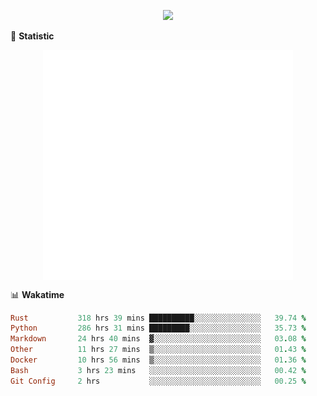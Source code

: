 <!-- https://github.com/DenverCoder1/readme-typing-svg -->
<p align="center">
<img src="https://readme-typing-svg.demolab.com?font=Orbitron&size=25&pause=1000&center=true&vCenter=true&random=false&width=600&lines=Welcome+to+my+GitHub+profile+page!" />


🌟 **Statistic**

<p align="center">
  <img width="400" align="top" src="https://github.com/fllesser/fllesser/blob/main/left.svg" />
  <img width="400" align="top" src="https://github.com/fllesser/fllesser/blob/main/right.svg" />
</p>


📊 **Wakatime**

<!--START_SECTION:waka-->

```ruby
Rust           318 hrs 39 mins ██████████░░░░░░░░░░░░░░░   39.74 %
Python         286 hrs 31 mins █████████░░░░░░░░░░░░░░░░   35.73 %
Markdown       24 hrs 40 mins  ▓░░░░░░░░░░░░░░░░░░░░░░░░   03.08 %
Other          11 hrs 27 mins  ▒░░░░░░░░░░░░░░░░░░░░░░░░   01.43 %
Docker         10 hrs 56 mins  ▒░░░░░░░░░░░░░░░░░░░░░░░░   01.36 %
Bash           3 hrs 23 mins   ░░░░░░░░░░░░░░░░░░░░░░░░░   00.42 %
Git Config     2 hrs           ░░░░░░░░░░░░░░░░░░░░░░░░░   00.25 %
```

<!--END_SECTION:waka-->

